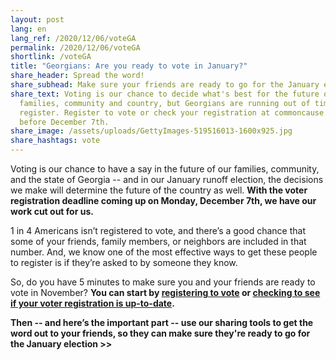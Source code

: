 ```yaml
---
layout: post
lang: en
lang_ref: /2020/12/06/voteGA
permalink: /2020/12/06/voteGA
shortlink: /voteGA
title: "Georgians: Are you ready to vote in January?"
share_header: Spread the word!
share_subhead: Make sure your friends are ready to go for the January election.
share_text: Voting is our chance to decide what's best for the future of our
  families, community and country, but Georgians are running out of time to
  register. Register to vote or check your registration at commoncause.org/vote
  before December 7th.
share_image: /assets/uploads/GettyImages-519516013-1600x925.jpg
share_hashtags: vote
---
```

Voting is our chance to have a say in the future of our families, community, and the state of Georgia -- and in our January runoff election, the decisions we make will determine the future of the country as well. **With the voter registration deadline coming up on Monday, December 7th, we have our work cut out for us.**

1 in 4 Americans isn’t registered to vote, and there’s a good chance that some of your friends, family members, or neighbors are included in that number. And, we know one of the most effective ways to get these people to register is if they’re asked to by someone they know.

So, do you have 5 minutes to make sure you and your friends are ready to vote in November? **You can start by [registering to vote](https://www.commoncause.org/voting-tools/register-to-vote/) or [checking to see if your voter registration is up-to-date](https://www.commoncause.org/voting-tools/verify-your-voter-registration-status/).**

**Then -- and here’s the important part -- use our sharing tools to get the word out to your friends, so they can make sure they're ready to go for the January election >>**